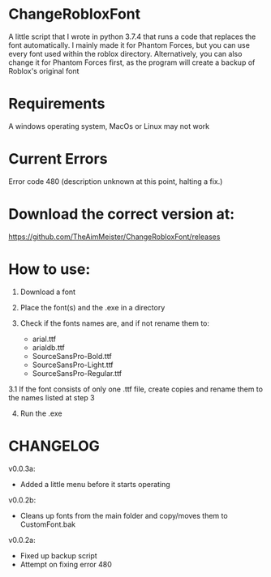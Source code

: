 # ChangeRobloxFont
A little script that I wrote in python 3.7.4 that runs a code that replaces the font automatically.
I mainly made it for Phantom Forces, but you can use every font used within the roblox directory.
Alternatively, you can also change it for Phantom Forces first, as the program will create a backup of Roblox's original font

# Requirements
A windows operating system, MacOs or Linux may not work

# Current Errors
Error code 480 (description unknown at this point, halting a fix.)

# Download the correct version at:
https://github.com/TheAimMeister/ChangeRobloxFont/releases

# How to use:
1. Download a font

2. Place the font(s) and the .exe in a directory

3. Check if the fonts names are, and if not rename them to:
   - arial.ttf
   - arialdb.ttf
   - SourceSansPro-Bold.ttf
   - SourceSansPro-Light.ttf
   - SourceSansPro-Regular.ttf

3.1 If the font consists of only one .ttf file,
        create copies and rename them to the names listed at step 3

4. Run the .exe


# CHANGELOG
v0.0.3a:
   - Added a little menu before it starts operating
   
v0.0.2b:
   - Cleans up fonts from the main folder and copy/moves them to CustomFont.bak

v0.0.2a:
   - Fixed up backup script
   - Attempt on fixing error 480
